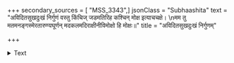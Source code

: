 +++
secondary_sources = [ "MSS_3343",]
jsonClass = "Subhaashita"
text = "अविदितसुखदुःखं निर्गुणं वस्तु किंचिज् जडमतिरिह कश्चिन् मोक्ष इत्याचचक्षे।  \nमम तु मतमनङ्गस्मेरतारुण्यघूर्णन् मदकलमदिराक्षीनीविमोक्षो हि मोक्षः॥"
title = "अविदितसुखदुःखं निर्गुणम्"

+++

<details><summary>Text</summary>

अविदितसुखदुःखं निर्गुणं वस्तु किंचिज् जडमतिरिह कश्चिन् मोक्ष इत्याचचक्षे।  
मम तु मतमनङ्गस्मेरतारुण्यघूर्णन् मदकलमदिराक्षीनीविमोक्षो हि मोक्षः॥
</details>
